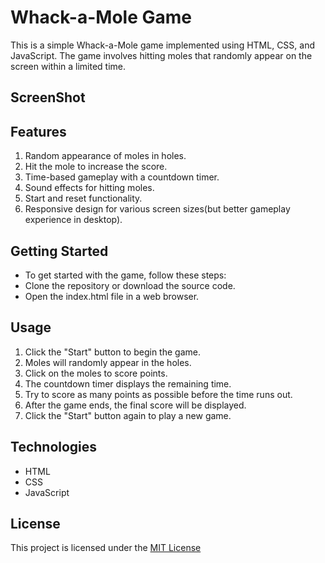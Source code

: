 # Whack-a-Mole Game

This is a simple Whack-a-Mole game implemented using HTML, CSS, and JavaScript. The game involves hitting moles that randomly appear on the screen within a limited time.


## ScreenShot



## Features
1. Random appearance of moles in holes.
2. Hit the mole to increase the score.
3. Time-based gameplay with a countdown timer.
4. Sound effects for hitting moles.
5. Start and reset functionality.
6. Responsive design for various screen sizes(but better gameplay experience in desktop).

## Getting Started
- To get started with the game, follow these steps:
- Clone the repository or download the source code.
- Open the index.html file in a web browser.

## Usage

1. Click the "Start" button to begin the game.
2. Moles will randomly appear in the holes.
3. Click on the moles to score points.
4. The countdown timer displays the remaining time.
5. Try to score as many points as possible before the time runs out.
6. After the game ends, the final score will be displayed.
7. Click the "Start" button again to play a new game.

## Technologies

- HTML
- CSS
- JavaScript

## License
This project is licensed under the [MIT License](LICENSE)